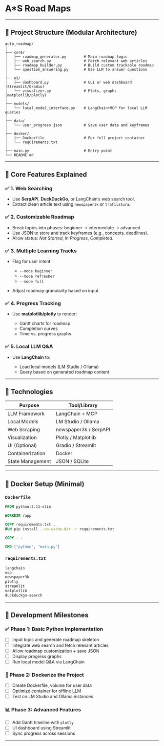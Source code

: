 # A\*S Road Maps

---

## 📁 Project Structure (Modular Architecture)

```structure
auto_roadmap/
│
├── core/
│   ├── roadmap_generator.py        # Main roadmap logic
│   ├── web_search.py               # Fetch relevant web articles
│   ├── roadmap_builder.py          # Build custom trackable roadmap
│   └── question_answering.py       # Use LLM to answer questions
│
├── ui/
│   ├── dashboard.py                # CLI or web dashboard (Streamlit/Gradio)
│   └── visualizer.py               # Plots, graphs (matplotlib/plotly)
│
├── models/
│   └── local_model_interface.py    # LangChain+MCP for local LLM queries
│
├── data/
│   └── user_progress.json          # Save user data and keyframes
│
├── docker/
│   ├── Dockerfile                  # For full project container
│   └── requirements.txt
│
├── main.py                         # Entry point
└── README.md
```

---

## 🧠 Core Features Explained

### ✅ 1. Web Searching

- Use **SerpAPI**, **DuckDuckGo**, or LangChain’s web search tool.
- Extract clean article text using `newspaper3k` or `trafilatura`.

### ✅ 2. Customizable Roadmap

- Break topics into phases: beginner → intermediate → advanced.
- Use JSON to store and track keyframes (e.g., concepts, deadlines).
- Allow status: _Not Started_, _In Progress_, _Completed_.

### ✅ 3. Multiple Learning Tracks

- Flag for user intent:

  - `--mode beginner`
  - `--mode refresher`
  - `--mode full`

- Adjust roadmap granularity based on input.

### ✅ 4. Progress Tracking

- Use **matplotlib/plotly** to render:

  - Gantt charts for roadmap
  - Completion curves
  - Time vs. progress graphs

### ✅ 5. Local LLM Q\&A

- Use **LangChain** to:

  - Load local models (LM Studio / Ollama)
  - Query based on generated roadmap content

---

## 🔧 Technologies

| Purpose          | Tool/Library          |
| ---------------- | --------------------- |
| LLM Framework    | LangChain + MCP       |
| Local Models     | LM Studio / Ollama    |
| Web Scraping     | newspaper3k / SerpAPI |
| Visualization    | Plotly / Matplotlib   |
| UI (Optional)    | Gradio / Streamlit    |
| Containerization | Docker                |
| State Management | JSON / SQLite         |

---

## 🐳 Docker Setup (Minimal)

### `Dockerfile`

```Dockerfile
FROM python:3.11-slim

WORKDIR /app

COPY requirements.txt .
RUN pip install --no-cache-dir -r requirements.txt

COPY . .

CMD ["python", "main.py"]
```

### `requirements.txt`

```txt
langchain
mcp
newspaper3k
plotly
streamlit
matplotlib
duckduckgo-search
```

---

## 🔄 Development Milestones

### ✅ Phase 1: Basic Python Implementation

- [ ] Input topic and generate roadmap skeleton
- [ ] Integrate web search and fetch relevant articles
- [ ] Allow roadmap customization + save JSON
- [ ] Display progress graphs
- [ ] Run local model Q\&A via LangChain

### 🐳 Phase 2: Dockerize the Project

- [ ] Create Dockerfile, volume for user data
- [ ] Optimize container for offline LLM
- [ ] Test on LM Studio and Ollama instances

### 📊 Phase 3: Advanced Features

- [ ] Add Gantt timeline with `plotly`
- [ ] UI dashboard using Streamlit
- [ ] Sync progress across sessions

---
